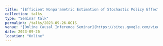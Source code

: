 ```yaml
---
title: "[Efficient Nonparametric Estimation of Stochastic Policy Effects with Clustered Interference](https://www.youtube.com/watch?v=3Q8yttwn_WI)"
collection: talks
type: "Seminar talk"
permalink: /talks/2023-09-26-OCIS
venue: "[Online Causal Inference Seminar](https://sites.google.com/view/ocis/past-talks-and-recordings?authuser=0)"
date: 2023-09-26
location: "Online"
---
```

